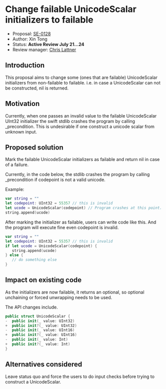 # Change failable UnicodeScalar initializers to failable

* Proposal: [SE-0128](0128-unicodescalar-failable-initializer.md)
* Author: Xin Tong
* Status: **Active Review July 21...24**
* Review manager: [Chris Lattner](http://github.com/lattner)

## Introduction

This proposal aims to change some (ones that are failable) UnicodeScalar
initializers from non-failable to failable. i.e. in case a UnicodeScalar can
not be constructed, nil is returned.

## Motivation

Currently, when one passes an invalid value to the failable UnicodeScalar
UInt32 initializer the swift stdlib crashes the program by calling _precondition.
This is undesirable if one construct a unicode scalar from unknown input.


## Proposed solution

Mark the failable UnicodeScalar initializers as failable and return nil in case
of a failure.

Currently, in the code below, the stdlib crashes the program by calling
_precondition if codepoint is not a valid unicode.

Example:

```swift
var string = ""
let codepoint: UInt32 = 55357 // this is invalid
let ucode = UnicodeScalar(codepoint) // Program crashes at this point.
string.append(ucode)
``` 

After marking the initializer as failable, users can write code like this. And the
program will execute fine even codepoint is invalid.

```swift
var string = ""
let codepoint: UInt32 = 55357 // this is invalid
if let ucode = UnicodeScalar(codepoint) {
   string.append(ucode)
} else {
   // do something else
}
``` 

## Impact on existing code

As the initializers are now failable, it returns an optional, so optional unchaining
or forced unwrapping needs to be used. 

The API changes include.

```swift
public struct UnicodeScalar {
-  public init(_ value: UInt32)
+  public init?(_ value: UInt32)
-  public init(_ value: UInt16)
+  public init?(_ value: UInt16)
-  public init(_ value: Int)
+  public init?(_ value: Int)
}
``` 

## Alternatives considered

Leave status quo and force the users to do input checks before trying to construct
a UnicodeScalar.
